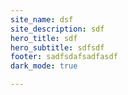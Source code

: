 ```yaml
---
site_name: dsf
site_description: sdf
hero_title: sdf
hero_subtitle: sdfsdf
footer: sadfsdafsadfasdf
dark_mode: true

---
```

